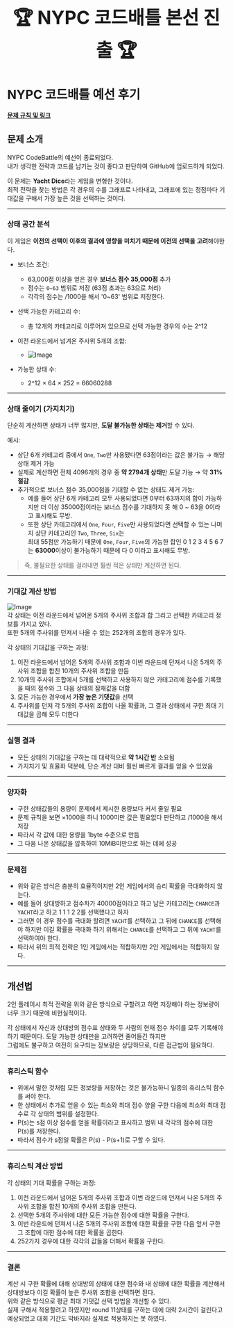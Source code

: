 <h1 style="font-size:3em;" align="center">🏆 NYPC 코드배틀 본선 진출 🏆</h1>

# NYPC 코드배틀 예선 후기

**[문제 규칙 및 링크](https://nypc.github.io/2025-codebattle/online_1)** 

## 문제 소개
NYPC CodeBattle의 예선이 종료되었다.  
내가 생각한 전략과 코드를 남기는 것이 좋다고 판단하여 GitHub에 업로드하게 되었다.  

이 문제는 **Yacht Dice**라는 게임을 변형한 것이다.  
최적 전략을 찾는 방법은 각 경우의 수를 그래프로 나타내고, 그래프에 있는 정점마다 기대값을 구해서 가장 높은 것을 선택하는 것이다.

---

### 상태 공간 분석
이 게임은 **이전의 선택이 이후의 결과에 영향을 미치기 때문에 이전의 선택을 고려**해야한다.  

- 보너스 조건:  
  - 63,000점 이상을 얻은 경우 **보너스 점수 35,000점** 추가
  - 점수는 `0~63` 범위로 저장 (63점 초과는 63으로 처리)
  - 각각의 점수는 /1000을 해서 '0~63' 범위로 저장한다.

- 선택 가능한 카테고리 수:  
  - 총 12개의 카테고리로 이루어져 있으므로 선택 가능한 경우의 수는 2^12

- 이전 라운드에서 넘겨온 주사위 5개의 조합:
  -  ![Image](https://github.com/user-attachments/assets/cad77fda-e2dd-4e68-8a7c-20abc95914e7)

- 가능한 상태 수:
  - 2^12 × 64 × 252 = 66060288
---

### 상태 줄이기 (가지치기)
단순히 계산하면 상태가 너무 많지만, **도달 불가능한 상태는 제거**할 수 있다.

예시:
- 상단 6개 카테고리 중에서 `One`, `Two`만 사용됐다면 63점이라는 값은 불가능 → 해당 상태 제거 가능
- 실제로 계산하면 전체 4096개의 경우 중 **약 2794개 상태**만 도달 가능 → 약 **31% 절감**
- 추가적으로 보너스 점수 35,000점을 기대할 수 없는 상태도 제거 가능: 
  - 예를 들어 상단 6개 카테고리 모두 사용되었다면 0부터 63까지의 합이 가능하지만 더 이상 35000점이라는 보너스 점수를
    기대하지 못 해 0 ~ 63을 0이라고 표시해도 무방.
  - 또한 상단 카테고리에서 `One`, `Four`, `Five`만 사용되었다면 선택할 수 있는 나머지 상단 카테고리인 `Two`, `Three`, `Six`는  
    최대 55점만 가능하기 때문에 `One`, `Four`, `Five`의 가능한 합인 0 1 2 3 4 5 6 7는 **63000**이상이 불가능하기 때문에 다 0
    이라고 표시해도 무방.

> 즉, 불필요한 상태를 걸러내면 훨씬 적은 상태만 계산하면 된다.

---

### 기대값 계산 방법
![Image](https://github.com/user-attachments/assets/00959530-e34c-4dec-b5ac-7737a4867311)  
각 상태는 이전 라운드에서 넘어온 5개의 주사위 조합과 합 그리고 선택한 카테고리 정보를 가지고 있다.  
또한 5개의 주사위를 던져서 나올 수 있는 252개의 조합의 경우가 있다. 

각 상태의 기대값을 구하는 과정:
1. 이전 라운드에서 넘어온 5개의 주사위 조합과 이번 라운드에 던져서 나온 5개의 주사위 조합을 합친
   10개의 주사위 조합을 만듬
2. 10개의 주사위 조합에서 5개를 선택하고 사용하지 않은 카테고리에 점수를 기록했을 때의 점수와 그 다음 상태의 잠재값을 더함
3. 모든 가능한 경우에서 **가장 높은 기댓값**을 선택
4. 주사위를 던져 각 5개의 주사위 조합이 나올 확률과, 그 결과 상태에서 구한 최대 기대값을 곱해 모두 더한다

---

### 실행 결과
- 모든 상태의 기대값을 구하는 데 대략적으로 **약 1시간 반** 소요됨
- 가지치기 및 효율화 덕분에, 단순 계산 대비 훨씬 빠르게 결과를 얻을 수 있었음

---

### 양자화
- 구한 상태값들의 용량이 문제에서 제시한 용량보다 커서 줄일 필요
- 문제 규칙을 보면 ×1000을 하니 1000미만 값은 필요없다 판단하고 /1000을 해서 저장
- 따라서 각 값에 대한 용량을 1byte 수준으로 만듬
- 그 다음 나온 상태값을 압축하여 10MiB미만으로 하는 데에 성공

---

### 문제점
- 위와 같은 방식은 충분히 효율적이지만 2인 게임에서의 승리 확률을 극대화하지 않는다.
- 예를 들어 상대방하고 점수차가 40000점이라고 하고 남은 카테고리는 `CHANCE`과 `YACHT`라고 하고 1 1 1 2 2를 선택했다고 하자
- 그러면 이 경우 점수를 극대화 할려면 `YACHT`를 선택하고 그 뒤에 `CHANCE`를 선택해야 하지만 이길 확률을 극대화 하기 위해서는
  `CHANCE`를 선택하고 그 뒤에 `YACHT`를 선택하여야 한다.
- 따라서 위의 최적 전략은 1인 게임에서는 적합하지만 2인 게임에서는 적합하지 않다.

---

## 개선법
2인 플레이시 최적 전략을 위와 같은 방식으로 구할려고 하면 저장해야 하는 정보량이 너무 크기 때문에 비현실적이다.   

각 상태에서 자신과 상대방의 점수표 상태와 두 사람의 현재 점수 차이를 모두 기록해야 하기 때문이다. 도달 가능한 상태만을 고려하면 줄어들긴 하지만  
그럼에도 불구하고 여전히 요구되는 장보량은 상당하므로, 다른 접근법이 필요하다.

---

### 휴리스틱 함수
- 위에서 말한 것처럼 모든 정보량을 저장하는 것은 불가능하니 일종의 휴리스틱 함수를 써야 한다.
- 한 상태에서 추가로 얻을 수 있는 최소와 최대 점수 양을 구한 다음에 최소와 최대 점수로 각 상태의 범위를 설정한다.
- P(s)는 s점 이상 점수를 얻을 확률이라고 표시하고 범위 내 각각의 점수에 대한 P(s)를 저장한다.
- 따라서 점수가 s점일 확률은 P(s) - P(s+1)로 구할 수 있다.

 ---

### 휴리스틱 계산 방법
각 상태의 기대 확률을 구하는 과정:
1. 이전 라운드에서 넘어온 5개의 주사위 조합과 이번 라운드에 던져서 나온 5개의 주사위 조합을 합친
   10개의 주사위 조합을 만든다.
2. 선택한 5개의 주사위에 대한 모든 가능한 점수에 대한 확률을 구한다.
3. 이번 라운드에 던져서 나온 5개의 주사위 조합에 대한 확률을 구한 다음 앞서 구한 그 조합에 대한 점수에 대한 확률을 곱한다.
4. 252가지 경우에 대한 각각의 값들을 더해서 확률을 구한다.

 ---

### 결론
계산 시 구한 확률에 대해 상대방의 상태에 대한 점수와 내 상태에 대한 확률을 계산해서 상대방보다 이길 확률이 높은 주사위 조합을 선택하면 된다.  
위와 같은 방식으로 평균 최대 기댓값 선택 방법을 개선할 수 있다.  
실제 구해서 적용할려고 하였지만 round 11상태를 구하는 데에 대략 2시간이 걸린다고 예상되었고 대회 기간도 막바지라 실제로 적용하지는 못 하였다. 
